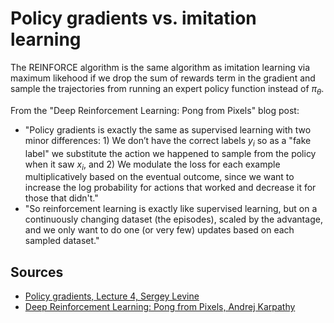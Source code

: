 # Policy gradients vs. imitation learning

The REINFORCE algorithm is the same algorithm as imitation learning via maximum likehood if we drop the sum of rewards term in the gradient and sample the trajectories from running an expert policy function instead of $\pi_{\theta}$.

From the "Deep Reinforcement Learning: Pong from Pixels" blog post:

* "Policy gradients is exactly the same as supervised learning with two minor differences: 1) We don’t have the correct labels $y_i$ so as a "fake label" we substitute the action we happened to sample from the policy when it saw $x_i$, and 2) We modulate the loss for each example multiplicatively based on the eventual outcome, since we want to increase the log probability for actions that worked and decrease it for those that didn't."
* "So reinforcement learning is exactly like supervised learning, but on a continuously changing dataset (the episodes), scaled by the advantage, and we only want to do one (or very few) updates based on each sampled dataset."

## Sources

* [Policy gradients, Lecture 4, Sergey Levine](http://rll.berkeley.edu/deeprlcourse/f17docs/lecture_4_policy_gradient.pdf)
* [Deep Reinforcement Learning: Pong from Pixels, Andrej Karpathy](http://karpathy.github.io/2016/05/31/rl/)